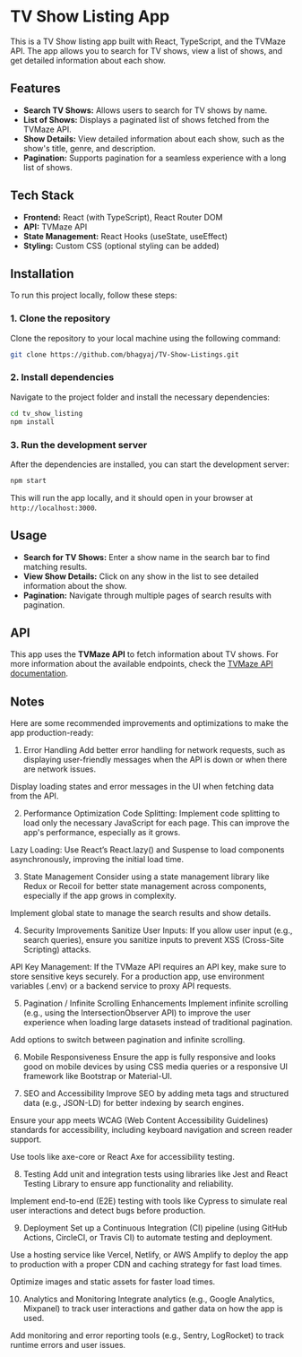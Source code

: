 
# TV Show Listing App

This is a TV Show listing app built with React, TypeScript, and the TVMaze API. The app allows you to search for TV shows, view a list of shows, and get detailed information about each show.

## Features
- **Search TV Shows:** Allows users to search for TV shows by name.
- **List of Shows:** Displays a paginated list of shows fetched from the TVMaze API.
- **Show Details:** View detailed information about each show, such as the show's title, genre, and description.
- **Pagination:** Supports pagination for a seamless experience with a long list of shows.

## Tech Stack
- **Frontend:** React (with TypeScript), React Router DOM
- **API:** TVMaze API
- **State Management:** React Hooks (useState, useEffect)
- **Styling:** Custom CSS (optional styling can be added)

## Installation

To run this project locally, follow these steps:

### 1. Clone the repository
Clone the repository to your local machine using the following command:

```bash
git clone https://github.com/bhagyaj/TV-Show-Listings.git
```

### 2. Install dependencies

Navigate to the project folder and install the necessary dependencies:

```bash
cd tv_show_listing
npm install
```

### 3. Run the development server

After the dependencies are installed, you can start the development server:

```bash
npm start
```

This will run the app locally, and it should open in your browser at `http://localhost:3000`.

## Usage

- **Search for TV Shows:** Enter a show name in the search bar to find matching results.
- **View Show Details:** Click on any show in the list to see detailed information about the show.
- **Pagination:** Navigate through multiple pages of search results with pagination.

## API

This app uses the **TVMaze API** to fetch information about TV shows. For more information about the available endpoints, check the [TVMaze API documentation](https://www.tvmaze.com/api).

## Notes

Here are some recommended improvements and optimizations to make the app production-ready:

1. Error Handling
Add better error handling for network requests, such as displaying user-friendly messages when the API is down or when there are network issues.

Display loading states and error messages in the UI when fetching data from the API.

2. Performance Optimization
Code Splitting: Implement code splitting to load only the necessary JavaScript for each page. This can improve the app's performance, especially as it grows.

Lazy Loading: Use React’s React.lazy() and Suspense to load components asynchronously, improving the initial load time.

3. State Management
Consider using a state management library like Redux or Recoil for better state management across components, especially if the app grows in complexity.

Implement global state to manage the search results and show details.

4. Security Improvements
Sanitize User Inputs: If you allow user input (e.g., search queries), ensure you sanitize inputs to prevent XSS (Cross-Site Scripting) attacks.

API Key Management: If the TVMaze API requires an API key, make sure to store sensitive keys securely. For a production app, use environment variables (.env) or a backend service to proxy API requests.

5. Pagination / Infinite Scrolling Enhancements
Implement infinite scrolling (e.g., using the IntersectionObserver API) to improve the user experience when loading large datasets instead of traditional pagination.

Add options to switch between pagination and infinite scrolling.

6. Mobile Responsiveness
Ensure the app is fully responsive and looks good on mobile devices by using CSS media queries or a responsive UI framework like Bootstrap or Material-UI.

7. SEO and Accessibility
Improve SEO by adding meta tags and structured data (e.g., JSON-LD) for better indexing by search engines.

Ensure your app meets WCAG (Web Content Accessibility Guidelines) standards for accessibility, including keyboard navigation and screen reader support.

Use tools like axe-core or React Axe for accessibility testing.

8. Testing
Add unit and integration tests using libraries like Jest and React Testing Library to ensure app functionality and reliability.

Implement end-to-end (E2E) testing with tools like Cypress to simulate real user interactions and detect bugs before production.

9. Deployment
Set up a Continuous Integration (CI) pipeline (using GitHub Actions, CircleCI, or Travis CI) to automate testing and deployment.

Use a hosting service like Vercel, Netlify, or AWS Amplify to deploy the app to production with a proper CDN and caching strategy for fast load times.

Optimize images and static assets for faster load times.

10. Analytics and Monitoring
Integrate analytics (e.g., Google Analytics, Mixpanel) to track user interactions and gather data on how the app is used.

Add monitoring and error reporting tools (e.g., Sentry, LogRocket) to track runtime errors and user issues.

